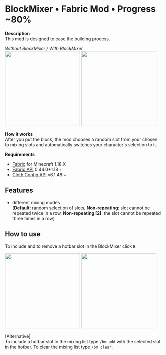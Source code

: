 # BlockMixer • Fabric Mod • Progress **~80%**

**Description**  
This mod is designed to ease the building process.

*Without BlockMixer / With BlockMixer*  
<img src="./media/gif1.gif" width="240"> <img src="./media/gif2.gif" width="240">

**How it works**  
After you put the block, the mod chooses a random slot from your chosen to mixing slots and automatically switches your character's selection to it.

**Requirements**
- [Fabric](https://fabricmc.net/use/installer/) for Minecraft 1.18.X
- [Fabric API](https://www.curseforge.com/minecraft/mc-mods/fabric-api/files) 0.44.0+1.18 +
- [Cloth Config API](https://www.curseforge.com/minecraft/mc-mods/cloth-config/files) v6.1.48 +

## Features
- different mixing modes  
  (**Default**: random selection of slots, **Non-repeating**: slot cannot be repeated twice in a row, **Non-repeating [2]**: the slot cannot be repeated three times in a row)

## How to use

To include and to remove a hotbar slot in the BlockMixer click `B`.

<img src="./media/gif4.gif" width="240"> <img src="./media/gif3.gif" width="240">

[Alternative]  
To include a hotbar slot in the mixing list type `/bm add` with the selected slot in the hotbar. To clear the mixing list type `/bm clear`.